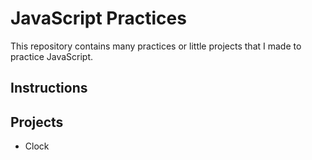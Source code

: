 # JavaScript Practices

This repository contains many practices or little projects that I made to practice JavaScript.

## Instructions

## Projects
 
* Clock
